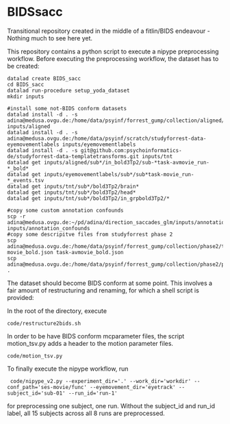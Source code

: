 # BIDSsacc
Transitional repository created in the middle of a fitlin/BIDS endeavour - Nothing much to see here yet. 

This repository contains a python script to execute a nipype preprocessing workflow.
Before executing the preprocessing workflow, the dataset has to be created:


```
datalad create BIDS_sacc
cd BIDS_sacc
datalad run-procedure setup_yoda_dataset
mkdir inputs

#install some not-BIDS conform datasets
datalad install -d . -s adina@medusa.ovgu.de:/home/data/psyinf/forrest_gump/collection/aligned/ inputs/aligned
datalad install -d . -s adina@medusa.ovgu.de:/home/data/psyinf/scratch/studyforrest-data-eyemovementlabels inputs/eyemovementlabels
datalad install -d . -s git@github.com:psychoinformatics-de/studyforrest-data-templatetransforms.git inputs/tnt
datalad get inputs/aligned/sub*/in_bold3Tp2/sub-*task-avmovie_run-*_bold*
datalad get inputs/eyemovementlabels/sub*/sub*task-movie_run-*_events.tsv
datalad get inputs/tnt/sub*/bold3Tp2/brain*
datalad get inputs/tnt/sub*/bold3Tp2/head*
datalad get inputs/tnt/sub*/bold3Tp2/in_grpbold3Tp2/*

#copy some custom annotation confounds
scp -r adina@medusa.ovgu.de:~/pd/adina/direction_saccades_glm/inputs/annotation_confounds inputs/annotation_confounds
#copy some descripitve files from studyforrest phase 2
scp adina@medusa.ovgu.de:/home/data/psyinf/forrest_gump/collection/phase2/task-movie_bold.json task-avmovie_bold.json
scp adina@medusa.ovgu.de:/home/data/psyinf/forrest_gump/collection/phase2/participants.tsv .
```

The dataset should become BIDS conform at some point. This involves a fair amount of restructuring and renaming, for which a
shell script is provided:

In the root of the directory, execute
```
code/restructure2bids.sh
```

In order to be have BIDS conform mcparameter files, the script motion_tsv.py adds a header to the motion parameter files. 

```
code/motion_tsv.py
```

To finally execute the nipype workflow, run

```
 code/nipype_v2.py --experiment_dir='.' --work_dir='workdir' --conf_path='ses-movie/func' --eyemovement_dir='eyetrack' --subject_id='sub-01' --run_id='run-1'
```
for preprocessing one subject, one run. Without the subject_id and run_id label, all 15 subjects across all 8 runs are preprocessed.
